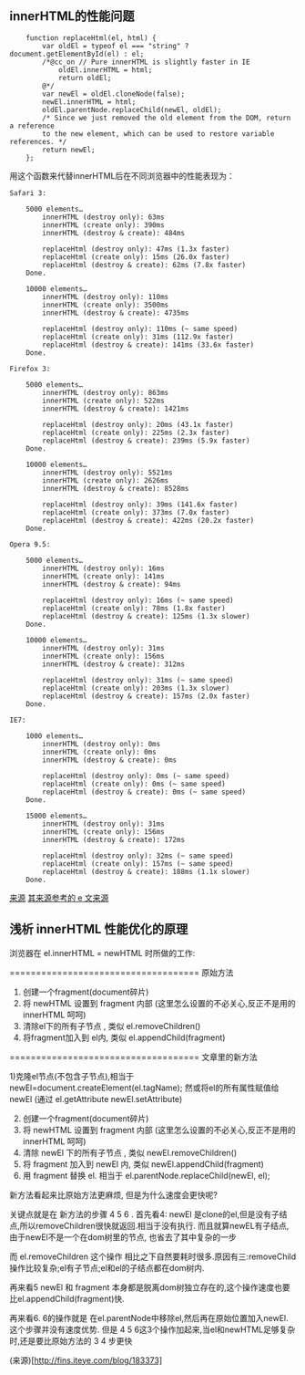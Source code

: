 ## innerHTML的性能问题

```
    function replaceHtml(el, html) {  
        var oldEl = typeof el === "string" ? document.getElementById(el) : el;  
        /*@cc_on // Pure innerHTML is slightly faster in IE 
            oldEl.innerHTML = html; 
            return oldEl; 
        @*/  
        var newEl = oldEl.cloneNode(false);  
        newEl.innerHTML = html;  
        oldEl.parentNode.replaceChild(newEl, oldEl);  
        /* Since we just removed the old element from the DOM, return a reference 
        to the new element, which can be used to restore variable references. */  
        return newEl;  
    };  
```

用这个函数来代替innerHTML后在不同浏览器中的性能表现为：

```
Safari 3:

    5000 elements…
        innerHTML (destroy only): 63ms
        innerHTML (create only): 390ms
        innerHTML (destroy & create): 484ms

        replaceHtml (destroy only): 47ms (1.3x faster)
        replaceHtml (create only): 15ms (26.0x faster)
        replaceHtml (destroy & create): 62ms (7.8x faster)
    Done.

    10000 elements…
        innerHTML (destroy only): 110ms
        innerHTML (create only): 3500ms
        innerHTML (destroy & create): 4735ms

        replaceHtml (destroy only): 110ms (~ same speed)
        replaceHtml (create only): 31ms (112.9x faster)
        replaceHtml (destroy & create): 141ms (33.6x faster)
    Done.

Firefox 3:

    5000 elements…
        innerHTML (destroy only): 863ms
        innerHTML (create only): 522ms
        innerHTML (destroy & create): 1421ms

        replaceHtml (destroy only): 20ms (43.1x faster)
        replaceHtml (create only): 225ms (2.3x faster)
        replaceHtml (destroy & create): 239ms (5.9x faster)
    Done.

    10000 elements…
        innerHTML (destroy only): 5521ms
        innerHTML (create only): 2626ms
        innerHTML (destroy & create): 8528ms

        replaceHtml (destroy only): 39ms (141.6x faster)
        replaceHtml (create only): 373ms (7.0x faster)
        replaceHtml (destroy & create): 422ms (20.2x faster)
    Done.

Opera 9.5:

    5000 elements…
        innerHTML (destroy only): 16ms
        innerHTML (create only): 141ms
        innerHTML (destroy & create): 94ms

        replaceHtml (destroy only): 16ms (~ same speed)
        replaceHtml (create only): 78ms (1.8x faster)
        replaceHtml (destroy & create): 125ms (1.3x slower)
    Done.

    10000 elements…
        innerHTML (destroy only): 31ms
        innerHTML (create only): 156ms
        innerHTML (destroy & create): 312ms

        replaceHtml (destroy only): 31ms (~ same speed)
        replaceHtml (create only): 203ms (1.3x slower)
        replaceHtml (destroy & create): 157ms (2.0x faster)
    Done.

IE7:

    1000 elements…
        innerHTML (destroy only): 0ms
        innerHTML (create only): 0ms
        innerHTML (destroy & create): 0ms

        replaceHtml (destroy only): 0ms (~ same speed)
        replaceHtml (create only): 0ms (~ same speed)
        replaceHtml (destroy & create): 0ms (~ same speed)
    Done.

    15000 elements…
        innerHTML (destroy only): 31ms
        innerHTML (create only): 156ms
        innerHTML (destroy & create): 172ms

        replaceHtml (destroy only): 32ms (~ same speed)
        replaceHtml (create only): 157ms (~ same speed)
        replaceHtml (destroy & create): 188ms (1.1x slower)
    Done. 
```

[来源](http://lveyo.iteye.com/blog/182891)
[其来源参考的 e 文来源](http://blog.stevenlevithan.com/archives/faster-than-innerhtml)


## 浅析 innerHTML 性能优化的原理

浏览器在 el.innerHTML = newHTML 时所做的工作:

====================================
原始方法

1) 创建一个fragment(document碎片)
2) 将 newHTML 设置到 fragment 内部 (这里怎么设置的不必关心,反正不是用的innerHTML 呵呵)
3) 清除el下的所有子节点 ,  类似 el.removeChildren()
4) 将fragment加入到 el内, 类似 el.appendChild(fragment) 

====================================
文章里的新方法

1)克隆el节点(不包含子节点),相当于
newEl=document.createElement(el.tagName);
然或将el的所有属性赋值给 newEl  (通过 el.getAttribute  newEl.setAttribute)

2) 创建一个fragment(document碎片)
3) 将 newHTML 设置到 fragment 内部 (这里怎么设置的不必关心,反正不是用的innerHTML 呵呵)
4) 清除 newEl 下的所有子节点 ,  类似 newEl.removeChildren()
5) 将 fragment 加入到 newEl 内, 类似 newEl.appendChild(fragment)
6) 用 fragment 替换 el. 相当于 el.parentNode.replaceChild(newEl, el);

新方法看起来比原始方法更麻烦, 但是为什么速度会更快呢?

关键点就是在 新方法的步骤 4 5 6 .
首先看4:
newEl 是clone的el,但是没有子结点,所以removeChildren很快就返回.相当于没有执行.
而且就算newEL有子结点,由于newEl不是一个在dom树里的节点, 也省去了其中复杂的一步

而 el.removeChildren 这个操作 相比之下自然要耗时很多.原因有三:removeChild操作比较复杂;el有子节点;el和el的子结点都在dom树内.

再来看5
newEl 和 fragment 本身都是脱离dom树独立存在的,这个操作速度也要比el.appendChild(fragment)快.

再来看6. 
6的操作就是 在el.parentNode中移除el,然后再在原始位置加入newEl. 这个步骤并没有速度优势.
但是 4 5 6这3个操作加起来,当el和newHTML足够复杂时,还是要比原始方法的 3 4 步更快


(来源)[http://fins.iteye.com/blog/183373]